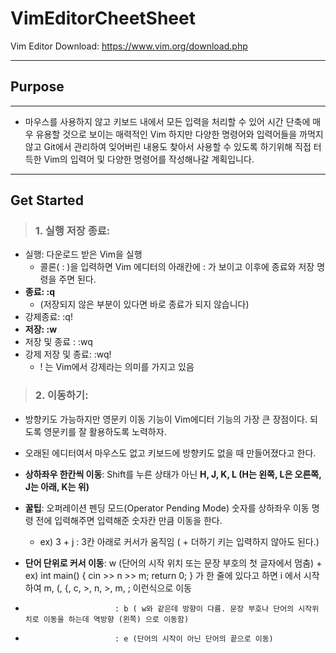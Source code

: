 VimEditorCheetSheet
=========
Vim Editor Download: https://www.vim.org/download.php
***
## Purpose
---------

- 마우스를 사용하지 않고 키보드 내에서 모든 입력을 처리할 수 있어 시간 단축에 매우 유용할 것으로 보이는 매력적인 Vim
하지만 다양한 명령어와 입력어들을 까먹지 않고 Git에서 관리하여 잊어버린 내용도 찾아서 사용할 수 있도록 하기위해
직접 터득한 Vim의 입력어 및 다양한 명령어를  작성해나갈 계획입니다.

---------
## Get Started
> ### 1. 실행 저장 종료: 
 - 실행: 다운로드 받은 Vim을 실행
      + 콜론( : )을 입력하면 Vim 에디터의 아래칸에 : 가 보이고 이후에 종료와 저장 명령을 주면 된다.
 - **종료: :q**
      + (저장되지 않은 부분이 있다면 바로 종료가 되지 않습니다)
 - 강제종료: :q!
 - **저장: :w**
 - 저장 및 종료 : :wq
 - 강제 저장 및 종료: :wq!
      + ! 는 Vim에서 강제라는 의미를 가지고 있음

> ### 2. 이동하기:
 - 방향키도 가능하지만 영문키 이동 기능이 Vim에디터 기능의 가장 큰 장점이다. 되도록 영문키를 잘 활용하도록 노력하자.
 - 오래된 에디터여서 마우스도 없고 키보드에 방향키도 없을 때 만들어졌다고 한다.
  
 - __상하좌우 한칸씩 이동__: Shift를 누른 상태가 아닌 __H, J, K, L (H는 왼쪽, L은 오른쪽, J는 아래, K는 위)__
 - **꿀팁**: 오퍼레이션 펜딩 모드(Operator Pending Mode) 숫자를 상하좌우 이동 명령 전에 입력해주면 입력해준 숫자칸 만큼 이동을 한다.
     +  ex) 3 + j : 3칸 아래로 커서가 움직임 ( + 더하기 키는 입력하지 않아도 된다.)
- __단어 단위로 커서 이동__: w (단어의 시작 위치 또는 문장 부호의 첫 글자에서 멈춤)
      + ex) int main() { cin >> n >> m; return 0; } 가 한 줄에 있다고 하면 i 에서 시작하여 m, (, {, c, >, n, >, m, ; 이런식으로 이동
-                         : b ( w와 같은데 방향이 다름. 문장 부호나 단어의 시작위치로 이동을 하는데 역방향 (왼쪽) 으로 이동함)
-                         : e (단어의 시작이 아닌 단어의 끝으로 이동)
      
